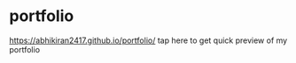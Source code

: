 # portfolio
https://abhikiran2417.github.io/portfolio/ tap here to get quick preview of my portfolio
